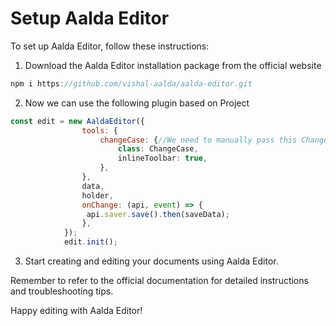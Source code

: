 # Setup Aalda Editor

To set up Aalda Editor, follow these instructions:

1. Download the Aalda Editor installation package from the official website

```jsx
npm i https://github.com/vishal-aalda/aalda-editor.git
```

2. Now we can use the following plugin based on Project

```jsx
const edit = new AaldaEditor({
                tools: {
                    changeCase: {//We need to manually pass this ChangeCase tool for now later we could incorporate this with custom plugin
                        class: ChangeCase,
                        inlineToolbar: true,
                    },
                },
                data,
                holder,
                onChange: (api, event) => {
                 api.saver.save().then(saveData);
                },
            });
            edit.init();
```

3. Start creating and editing your documents using Aalda Editor.

Remember to refer to the official documentation for detailed instructions and troubleshooting tips.

Happy editing with Aalda Editor!
